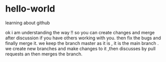 # hello-world
learning about github

ok i am understanding the way !! so you can create changes and merge after discussion if you have others working with you. then fix the bugs and finally merge it.
we keep the branch master as it is , it is the main branch . we create new branches and make changes to it ,then discusses by pull requests an then merges the branch.
